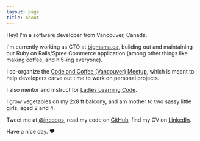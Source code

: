 ```yaml
---
layout: page
title: About
---
```


Hey! I'm a software developer from Vancouver, Canada.

I'm currently working as CTO at [bigmama.ca](http://bigmama.ca/), building out and maintaining our Ruby on Rails/Spree Commerce application (among other things like making coffee, and hi5-ing everyone).

I co-organize the [Code and Coffee (Vancouver) Meetup](http://www.meetup.com/Code-Coffee-Vancouver/), which is meant to help developers carve out time to work on personal projects.

I also mentor and instruct for [Ladies Learning Code](http://ladieslearningcode.com/).

I grow vegetables on my 2x8 ft balcony, and am mother to two sassy little girls, aged 2 and 4.

Tweet me at [@jncoops](http://twitter.com/jncoops), read my code on [GitHub](http://github.com/jenncoop), find my CV on [LinkedIn](http://ca.linkedin.com/pub/jennifer-cooper/11/3b7/24a/).

Have a nice day. ♥
